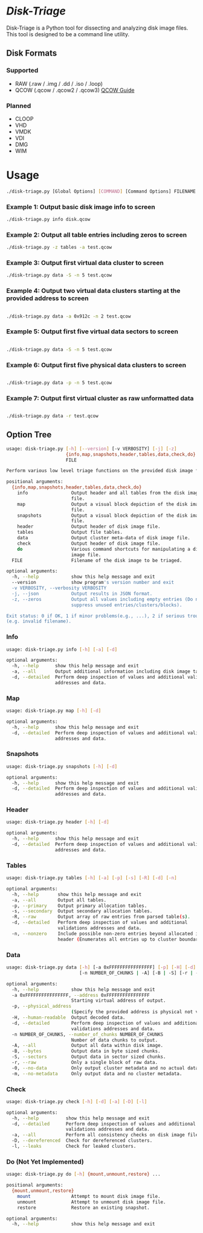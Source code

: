 # *Disk-Triage*

Disk-Triage is a Python tool for dissecting and analyzing disk image files. This tool is designed to be a command line utility.

## Disk Formats

### Supported

- RAW (.raw / .img / .dd / .iso / .loop)
- QCOW (.qcow / .qcow2 / .qcow3)  [QCOW Guide](https://github.com/thetacom/disk-triage/blob/master/docs/QCOW_Structure_Guide.md)


### Planned
- CLOOP
- VHD
- VMDK
- VDI
- DMG
- WIM

# Usage

```bash
./disk-triage.py [Global Options] [COMMAND] [Command Options] FILENAME
```
### Example 1: Output basic disk image info to screen
```bash
./disk-triage.py info disk.qcow
```

### Example 2: Output all table entries including zeros to screen
```bash
./disk-triage.py -z tables -a test.qcow
```
### Example 3: Output first virtual data cluster to screen
```bash
./disk-triage.py data -S -n 5 test.qcow
```
### Example 4: Output two virtual data clusters starting at the provided address to screen
```bash

./disk-triage.py data -a 0x912c -n 2 test.qcow
```
### Example 5: Output first five virtual data sectors to screen
```bash

./disk-triage.py data -S -n 5 test.qcow
```
### Example 6: Output first five physical data clusters to screen
```bash

./disk-triage.py data -p -n 5 test.qcow
```
### Example 7: Output first virtual cluster as raw unformatted data
```bash

./disk-triage.py data -r test.qcow
```

## Option Tree

```bash
usage: disk-triage.py [-h] [--version] [-v VERBOSITY] [-j] [-z]
                      {info,map,snapshots,header,tables,data,check,do} ...
                      FILE

Perform various low level triage functions on the provided disk image file.

positional arguments:
  {info,map,snapshots,header,tables,data,check,do}
    info                Output header and all tables from the disk image
                        file.
    map                 Output a visual block depiction of the disk image
                        file.
    snapshots           Output a visual block depiction of the disk image
                        file.
    header              Output header of disk image file.
    tables              Output file tables.
    data                Output cluster meta-data of disk image file.
    check               Output header of disk image file.
    do                  Various command shortcuts for manipulating a disk
                        image file.
  FILE                  Filename of the disk image to be triaged.

optional arguments:
  -h, --help            show this help message and exit
  --version             show program's version number and exit
  -v VERBOSITY, --verbosity VERBOSITY
  -j, --json            Output results in JSON format.
  -z, --zeros           Output all values including empty entries (Do not
                        suppress unused entries/clusters/blocks).

Exit status: 0 if OK, 1 if minor problems(e.g., ...), 2 if serious trouble
(e.g. invalid filename).
```

### Info

```bash
usage: disk-triage.py info [-h] [-a] [-d]

optional arguments:
  -h, --help      show this help message and exit
  -a, --all       Output additional information including disk image tables.
  -d, --detailed  Perform deep inspection of values and additional validations
                  addresses and data.
```

### Map
```bash
usage: disk-triage.py map [-h] [-d]

optional arguments:
  -h, --help      show this help message and exit
  -d, --detailed  Perform deep inspection of values and additional validations
                  addresses and data.
```

### Snapshots
```bash
usage: disk-triage.py snapshots [-h] [-d]

optional arguments:
  -h, --help      show this help message and exit
  -d, --detailed  Perform deep inspection of values and additional validations
                  addresses and data.
```

###  Header
```bash
usage: disk-triage.py header [-h] [-d]

optional arguments:
  -h, --help      show this help message and exit
  -d, --detailed  Perform deep inspection of values and additional validations
                  addresses and data.
```

### Tables
```bash
usage: disk-triage.py tables [-h] [-a] [-p] [-s] [-R] [-d] [-n]

optional arguments:
  -h, --help       show this help message and exit
  -a, --all        Output all tables.
  -p, --primary    Output primary allocation tables.
  -s, --secondary  Output secondary allocation tables.
  -R, --raw        Output array of raw entries from parsed table(s).
  -d, --detailed   Perform deep inspection of values and additional
                   validations addresses and data.
  -n, --nonzero    Include possible non-zero entries beyond allocated in
                   header (Enumerates all entries up to cluster boundary).
```

### Data

```bash
usage: disk-triage.py data [-h] [-a 0xFFFFFFFFFFFFFFFF] [-p] [-H] [-d]
                           [-n NUMBER_OF_CHUNKS | -A] [-B | -S] [-r | -0 | -m]

optional arguments:
  -h, --help            show this help message and exit
  -a 0xFFFFFFFFFFFFFFFF, --address 0xFFFFFFFFFFFFFFFF
                        Starting virtual address of output.
  -p, --physical_address
                        (Specify the provided address is physical not virtual.
  -H, --human-readable  Output decoded data.
  -d, --detailed        Perform deep inspection of values and additional
                        validations addresses and data.
  -n NUMBER_OF_CHUNKS, --number_of_chunks NUMBER_OF_CHUNKS
                        Number of data chunks to output.
  -A, --all             Output all data within disk image.
  -B, --bytes           Output data in byte sized chunks.
  -S, --sectors         Output data in sector sized chunks.
  -r, --raw             Only a single block of raw data.
  -0, --no-data         Only output cluster metadata and no actual data.
  -m, --no-metadata     Only output data and no cluster metadata.
```

### Check
```bash
usage: disk-triage.py check [-h] [-d] [-a] [-D] [-l]

optional arguments:
  -h, --help          show this help message and exit
  -d, --detailed      Perform deep inspection of values and additional
                      validations addresses and data.
  -a, --all           Perform all consistency checks on disk image file.
  -D, --dereferenced  Check for dereferenced clusters.
  -l, --leaks         Check for leaked clusters.
```

### Do (Not Yet Implemented)
```bash
usage: disk-triage.py do [-h] {mount,unmount,restore} ...

positional arguments:
  {mount,unmount,restore}
    mount               Attempt to mount disk image file.
    unmount             Attempt to unmount disk image file.
    restore             Restore an existing snapshot.

optional arguments:
  -h, --help            show this help message and exit
```
